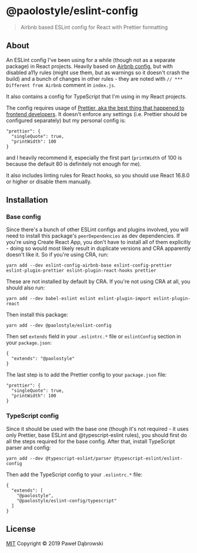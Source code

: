 # @paolostyle/eslint-config
> Airbnb based ESLint config for React with Prettier formatting

## About

An ESLint config I've been using for a while (though not as a separate package) in React projects.
Heavily based on [Airbnb config](https://github.com/airbnb/javascript/tree/master/packages/eslint-config-airbnb), but with disabled a11y rules (might use them, but as warnings so it doesn't crash the build) and a bunch of changes in other rules - they are noted with `// *** Different from Airbnb` comment in `index.js`.

It also contains a config for TypeScript that I'm using in my React projects.

The config requires usage of [Prettier, aka the best thing that happened to frontend developers](https://prettier.io/). It doesn't enforce any settings (i.e. Prettier should be configured separately) but my personal config is:
```
"prettier": {
  "singleQuote": true,
  "printWidth": 100
}
```
and I heavily recommend it, especially the first part (`printWidth` of 100 is because the default 80 is definitely not enough for me).

It also includes linting rules for React hooks, so you should use React 16.8.0 or higher or disable them manually.

## Installation

### Base config
Since there's a bunch of other ESLint configs and plugins involved, you will need to install this package's `peerDependencies` as dev dependencies. If you're using Create React App, you don't have to install all of them explicitly - doing so would most likely result in duplicate versions and CRA apparently doesn't like it. So if you're using CRA, run:
```
yarn add --dev eslint-config-airbnb-base eslint-config-prettier eslint-plugin-prettier eslint-plugin-react-hooks prettier
```
These are not installed by default by CRA. If you're not using CRA at all, you should also run:
```
yarn add --dev babel-eslint eslint eslint-plugin-import eslint-plugin-react
```
Then install this package:
```
yarn add --dev @paolostyle/eslint-config
```
Then set `extends` field in your `.eslintrc.*` file or `eslintConfig` section in your `package.json`:
```
{
  "extends": "@paolostyle"
}
```
The last step is to add the Prettier config to your `package.json` file:
```
"prettier": {
  "singleQuote": true,
  "printWidth": 100
}
```

### TypeScript config
Since it should be used with the base one (though it's not required - it uses only Prettier, base ESLint and @typescript-eslint rules), you should first do all the steps required for the base config.
After that, install TypeScript parser and config:
```
yarn add --dev @typescript-eslint/parser @typescript-eslint/eslint-config
```
Then add the TypeScript config to your `.eslintrc.*` file:
```
{
  "extends": [
    "@paolostyle",
    "@paolostyle/eslint-config/typescript"
  ]
}
```

## License
[MIT](https://github.com/paolostyle/eslint-config/blob/master/LICENSE)
Copyright &copy; 2019 Paweł Dąbrowski
